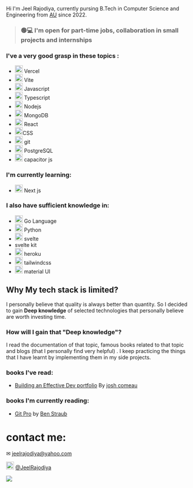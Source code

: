 Hi I'm Jeel Rajodiya, currently pursing B.Tech in Computer Science and Engineering from [AU](https://ahduni.edu.in/) since 2022. 

> ### 🟢💻 **I'm open for part-time jobs, collaboration in small projects and internships** 

### I've a very good grasp in these topics :
- <a href="https://vercel.com/" title="vercel"><img src="https://github.com/get-icon/geticon/raw/master/icons/vercel.svg" alt="vercel" width="21px" height="21px"></a> Vercel
- <a href="https://vitejs.dev/" title="Vite"><img src="https://github.com/get-icon/geticon/raw/master/icons/vite.svg" alt="Vite" width="21px" height="21px"></a> Vite
- <a href="https://developer.mozilla.org/en-US/docs/Web/JavaScript" title="JavaScript"><img src="https://github.com/get-icon/geticon/raw/master/icons/javascript.svg" alt="JavaScript" width="21px" height="21px"></a>   Javascript  
- <a href="https://www.typescriptlang.org/" title="Typescript"><img src="https://github.com/get-icon/geticon/raw/master/icons/typescript-icon.svg" alt="Typescript" width="21px" height="21px"></a> Typescript
- <a href="https://nodejs.org/" title="Node.js"><img src="https://github.com/get-icon/geticon/raw/master/icons/nodejs-icon.svg" alt="Node.js" width="21px" height="21px"></a> Nodejs
- <a href="https://www.mongodb.org/" title="MongoDB"><img src="https://github.com/get-icon/geticon/raw/master/icons/mongodb-icon.svg" alt="MongoDB" width="21px" height="21px"></a> MongoDB
- <a href="https://reactjs.org/" title="React"><img src="https://github.com/get-icon/geticon/raw/master/icons/react.svg" alt="React" width="21px" height="21px"></a> React
- <a href="https://www.w3.org/TR/CSS/" title="CSS3"><img src="https://github.com/get-icon/geticon/raw/master/icons/css-3.svg" alt="CSS3" width="21px" height="21px"></a>CSS
- <a href="https://git-scm.com/" title="Git"><img src="https://github.com/get-icon/geticon/raw/master/icons/git-icon.svg" alt="Git" width="21px" height="21px"></a> git
- <a href="https://www.postgresql.org/" title="PostgreSQL"><img src="https://github.com/get-icon/geticon/raw/master/icons/postgresql.svg" alt="PostgreSQL" width="21px" height="21px"></a> PostgreSQL
- <a href="https://https://capacitorjs.com/" title="capacitor js"><img src="https://github.com/get-icon/geticon/raw/master/icons/capacitorjs-icon.svg" alt="capacitor js" width="21px" height="21px"></a> capacitor js

### I'm currently learning: 
- <a href="https://https://https://nextjs.org//" title="next js"><img src="https://github.com/get-icon/geticon/raw/master/icons/nextjs-icon.svg" alt="nextjs" width="21px" height="21px"></a>  Next js

###  I also have sufficient knowledge in:
- <a href="https://golang.org/" title="Go"><img src="https://github.com/get-icon/geticon/raw/master/icons/go.svg" alt="go" width="21px" height="21px"></a>  Go Language
- <a href="https://python.org/" title="python"><img src="https://github.com/get-icon/geticon/raw/master/icons/python.svg" alt="python" width="21px" height="21px"></a>  Python
- <a href="https://https://svelte.dev/" title="svelte"><img src="https://github.com/get-icon/geticon/raw/master/icons/svelte-icon.svg" alt="svelte" width="21px" height="21px"></a> svelte
- svelte kit
- <a href="https://https://heroku.com/" title="heroku"><img src="https://github.com/get-icon/geticon/raw/master/icons/heroku-icon.svg" alt="heroku" width="21px" height="21px"></a> heroku
- <a href="https://tailwindcss.com/" title="Tailwind CSS"><img src="https://github.com/get-icon/geticon/raw/master/icons/tailwindcss-icon.svg" alt="Tailwind CSS" width="21px" height="21px"></a> tailwindcss
- <a href="https://material-ui.com/" title="Material UI"><img src="https://github.com/get-icon/geticon/raw/master/icons/material-ui.svg" alt="Material UI" width="21px" height="21px"></a> material UI

## Why My tech stack is limited?
I personally believe that quality is always better than quantity. So I decided to gain **Deep knowledge**  of selected technologies that personally believe are worth investing time.

### How will I gain that "Deep knowledge"?
I read the documentation of that topic, famous books related to that topic and blogs (that I personally find very helpful) . 
I keep practicing the things that I have learnt by implementing them in my side projects. 

### books I've read:
- [Building an Effective Dev portfolio](https://www.joshwcomeau.com/effective-portfolio/) By [josh comeau](https://twitter.com/joshwcomeau)

### books I'm currently reading:
- [Git Pro](https://git-scm.com/book/en/v2)  by [Ben Straub](https://www.amazon.com/Ben-Straub/e/B00OP1XH96/ref=dp_byline_cont_book_2)

# contact me:
✉ jeelrajodiya@yahoo.com

 <a href="https://telegram.me/jeelrajodiya/" title="telegram"><img src="https://github.com/get-icon/geticon/raw/master/icons/telegram.svg" alt="telegram" width="21px" height="21px"></a> [@JeelRajodiya](https://telegram.me/jeelrajodiya)


![](https://komarev.com/ghpvc/?username=your-JeelRajodiya)

